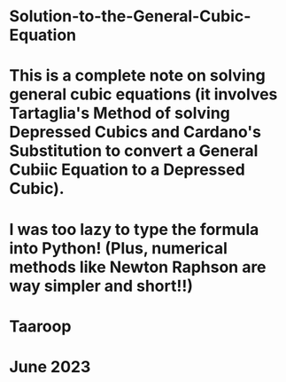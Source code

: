 # Solution-to-the-General-Cubic-Equation
# This is a complete note on solving general cubic equations (it involves Tartaglia's Method of solving Depressed Cubics and Cardano's Substitution to convert a General Cubiic Equation to a Depressed Cubic).
# I was too lazy to type the formula into Python! (Plus, numerical methods like Newton Raphson are way simpler and short!!)
# Taaroop
# June 2023
